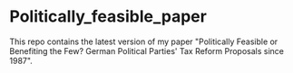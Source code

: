 # Politically_feasible_paper
This repo contains the latest version of my paper "Politically Feasible or Benefiting the Few? German Political Parties' Tax Reform Proposals since 1987".
